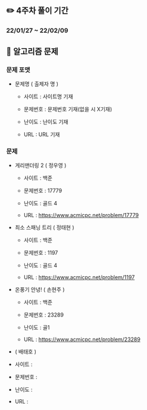## ✏️ 4주차 풀이 기간

### 22/01/27 ~ 22/02/09

## 📒 알고리즘 문제

### 문제 포맷

- 문제명 ( 출제자 명 )

  - 사이트 : 사이트명 기재

  - 문제번호 : 문제번호 기재(없을 시 X기재)

  - 난이도 : 난이도 기재

  - URL : URL 기재

### 문제

- 게리맨더링 2 ( 정우영 )

  - 사이트 : 백준

  - 문제번호 : 17779

  - 난이도 : 골드 4

  - URL : https://www.acmicpc.net/problem/17779

- 최소 스패닝 트리 ( 정태현 )

  - 사이트 : 백준

  - 문제번호 : 1197

  - 난이도 : 골드 4

  - URL : https://www.acmicpc.net/problem/1197

- 온풍기 안녕! ( 손현주 )

  - 사이트 : 백준

  - 문제번호 : 23289

  - 난이도 : 골1

  - URL : https://www.acmicpc.net/problem/23289

- ( 배태호 )

- 사이트 :
- 문제번호 :
- 난이도 :
- URL :
